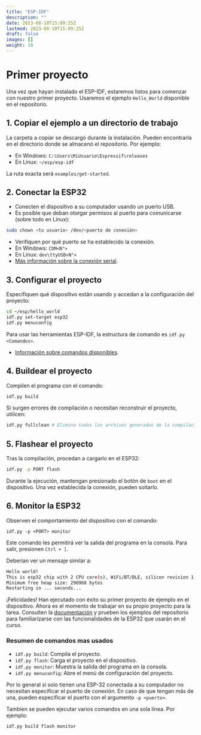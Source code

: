 ```yaml
---
title: "ESP-IDF"
description: ""
date: 2023-08-10T15:09:25Z
lastmod: 2023-08-10T15:09:25Z
draft: false
images: []
weight: 10
---
```



# Primer proyecto

Una vez que hayan instalado el ESP-IDF, estaremos listos para comenzar con nuestro primer proyecto. Usaremos el ejemplo `Hello_World` disponible en el repositorio.

## 1. Copiar el ejemplo a un directorio de trabajo

La carpeta a copiar se descargó durante la instalación. Pueden encontrarla en el directorio donde se almacenó el repositorio. Por ejemplo:

- En Windows: `C:\Users\MiUsuario\Espressif\releases`
- En Linux: `~/esp/esp-idf`

La ruta exacta será `examples/get-started`.

## 2. Conectar la ESP32

- Conecten el dispositivo a su computador usando un puerto USB. 
- Es posible que deban otorgar permisos al puerto para comunicarse (sobre todo en Linux):


```bash
sudo chown <tu usuario> /dev/<puerto de conexión>
```

- Verifiquen por qué puerto se ha establecido la conexión. 
- En Windows: `COM<N°>`
- En Linux: `dev\ttyUSB<N°>`
- [Más información sobre la conexión serial](https://docs.espressif.com/projects/esp-idf/en/latest/esp32/get-started/establish-serial-connection.html).

## 3. Configurar el proyecto

Especifiquen qué dispositivo están usando y accedan a la configuración del proyecto:


```bash
cd ~/esp/hello_world
idf.py set-target esp32
idf.py menuconfig
```


Para usar las herramientas ESP-IDF, la estructura de comando es `idf.py <Comandos>`.
- [Información sobre comandos disponibles](https://docs.espressif.com/projects/esp-idf/en/latest/esp32/api-guides/tools/idf-py.html).

## 4. Buildear el proyecto

Compilen el programa con el comando:

```bash
idf.py build
```

Si surgen errores de compilación o necesitan reconstruir el proyecto, utilicen:

```bash
idf.py fullclean # Elimina todos los archivos generados de la compilación
```


## 5. Flashear el proyecto

Tras la compilación, procedan a cargarlo en el ESP32:

```bash
idf.py -p PORT flash
```


Durante la ejecución, mantengan presionado el botón de `boot` en el dispositivo. Una vez establecida la conexión, pueden soltarlo.

## 6. Monitor la ESP32

Observen el comportamiento del dispositivo con el comando:

```
idf.py -p <PORT> monitor
```

Este comando les permitirá ver la salida del programa en la consola. Para salir, presionen `Ctrl + ]`.

Deberían ver un mensaje similar a:

```bash
Hello world!
This is esp32 chip with 2 CPU core(s), WiFi/BT/BLE, silicon revision 1, 2 MB external flash
Minimum free heap size: 298968 bytes
Restarting in ... seconds...
```

¡Felicidades! Han ejecutado con éxito su primer proyecto de ejemplo en el dispositivo. Ahora es el momento de trabajar en su propio proyecto para la tarea. Consulten la [documentación](#) y prueben los ejemplos del repositorio para familiarizarse con las funcionalidades de la ESP32 que usarán en el curso.

### Resumen de comandos mas usados

- `idf.py build`: Compila el proyecto.
- `idf.py flash`: Carga el proyecto en el dispositivo.
- `idf.py monitor`: Muestra la salida del programa en la consola.
- `idf.py menuconfig`: Abre el menú de configuración del proyecto.

Por lo general si solo tienen una ESP-32 conectada a su computador no necesitan especificar el puerto de conexión. En caso de que tengan más de una, pueden especificar el puerto con el argumento `-p <puerto>`.

Tambien se pueden ejecutar varios comandos en una sola linea. Por ejemplo:

```bash
idf.py build flash monitor
```


